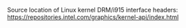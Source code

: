 Source location of Linux kernel DRM/i915 interface headers:
https://repositories.intel.com/graphics/kernel-api/index.html
